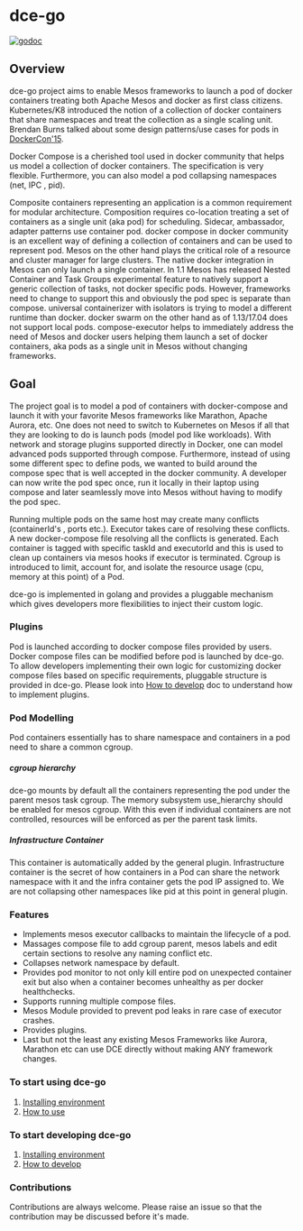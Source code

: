 # dce-go
[![godoc](https://img.shields.io/badge/godoc-reference-5272B4.svg?style=flat-square)](http://godoc.org)

## Overview

dce-go project aims to enable Mesos frameworks to launch a pod of docker containers treating both Apache Mesos and docker as first class citizens. Kubernetes/K8 introduced the notion of a collection of docker containers that share namespaces and treat the collection as a single scaling unit. Brendan Burns talked about some design patterns/use cases for pods in [DockerCon'15](https://www.youtube.com/watch?v=Ph3t8jIt894).

Docker Compose is a cherished tool used in docker community that helps us model a collection of docker containers. The specification is very flexible. Furthermore, you can also model a pod collapsing namespaces (net, IPC , pid).

Composite containers representing an application is a common requirement for modular architecture. Composition requires co-location treating a set of containers as a single unit (aka pod) for scheduling. Sidecar, ambassador, adapter patterns use container pod. docker compose in docker community is an excellent way of defining a collection of containers and can be used to represent pod. Mesos on the other hand plays the critical role of a resource and cluster manager for large clusters. The native docker integration in Mesos can only launch a single container. In 1.1 Mesos has released Nested Container and Task Groups experimental feature to natively support a generic collection of tasks, not docker specific pods. However, frameworks need to change to support this and obviously the pod spec is separate than compose. universal containerizer with isolators is trying to model a different runtime than docker. docker swarm on the other hand as of 1.13/17.04 does not support local pods. compose-executor helps to immediately address the need of Mesos and docker users helping them launch a set of docker containers, aka pods as a single unit in Mesos without changing frameworks.

## Goal

The project goal is to model a pod of containers with docker-compose and launch it with your favorite Mesos frameworks like Marathon, Apache Aurora, etc. One does not need to switch to Kubernetes on Mesos if all that they are looking to do is launch pods (model pod like workloads). With network and storage plugins supported directly in Docker, one can model advanced pods supported through compose. Furthermore, instead of using some different spec to define pods, we wanted to build around the compose spec that is well accepted in the docker community. A developer can now write the pod spec once, run it locally in their laptop using compose and later seamlessly move into Mesos without having to modify the pod spec.

Running multiple pods on the same host may create many conflicts (containerId's , ports etc.). Executor takes care of resolving these conflicts.  A new docker-compose file resolving all the conflicts is generated. Each container is tagged with specific taskId and executorId and this is used to clean up containers via mesos hooks if executor is terminated. Cgroup is introduced to limit, account for, and isolate the resource usage (cpu, memory at this point) of a Pod.
 
dce-go is implemented in golang and provides a pluggable mechanism which gives developers more flexibilities to inject their custom logic. 
 


### Plugins
Pod is launched according to docker compose files provided by users. Docker compose files can be modified before pod is launched by dce-go. To allow developers implementing their own logic for customizing docker compose files based on specific requirements, pluggable structure is provided in dce-go. Please look into [How to develop](docs/how-to-develop.md) doc to understand how to implement plugins.

### Pod Modelling
Pod containers essentially has to share namespace and containers in a pod need to share a common cgroup.

##### cgroup hierarchy
dce-go mounts by default all the containers representing the pod under the parent mesos task cgroup. The memory subsystem use_hierarchy should be enabled for mesos cgroup. With this even if individual containers are not controlled, resources will be enforced as per the parent task limits. 

##### Infrastructure Container
This container is automatically added by the general plugin. Infrastructure container is the secret of how containers in a Pod can share the network namespace with it and the infra container gets the pod IP assigned to. We are not collapsing other namespaces like pid at this point in general plugin.

### Features
- Implements mesos executor callbacks to maintain the lifecycle of a pod.
- Massages compose file to add cgroup parent, mesos labels and edit certain sections to resolve any naming conflict etc.
- Collapses network namespace by default.
- Provides pod monitor to not only kill entire pod on unexpected container exit but also when a container becomes unhealthy as per docker healthchecks.
- Supports running multiple compose files.
- Mesos Module provided to prevent pod leaks in rare case of executor crashes.
- Provides plugins. 
- Last but not the least any existing Mesos Frameworks like Aurora, Marathon etc can use DCE directly without making ANY framework changes.


### To start using dce-go
1. [Installing environment](docs/environment.md)
2. [How to use](docs/how-to-use.md)
    
### To start developing dce-go
1. [Installing environment](docs/environment.md)
2. [How to develop](docs/how-to-develop.md)

### Contributions
Contributions are always welcome. Please raise an issue so that the contribution may be discussed before it's made.

